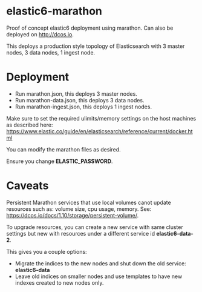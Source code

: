 # elastic6-marathon
Proof of concept elastic6 deployment using marathon. Can also be deployed on http://dcos.io.

This deploys a production style topology of Elasticsearch with 3 master nodes, 3 data nodes, 1 ingest node.

# Deployment
- Run marathon.json, this deploys 3 master nodes.
- Run marathon-data.json, this deploys 3 data nodes.
- Run marathon-ingest.json, this deploys 1 ingest nodes.

Make sure to set the required ulimits/memory settings on the host machines as described here: https://www.elastic.co/guide/en/elasticsearch/reference/current/docker.html

You can modify the marathon files as desired.

Ensure you change **ELASTIC_PASSWORD**.

# Caveats
Persistent Marathon services that use local volumes canot update resources such as: volume size, cpu usage, memory. See: https://dcos.io/docs/1.10/storage/persistent-volume/.

To upgrade resources, you can create a new service with same cluster settings but new with resources under a different service id  **elastic6-data-2**.

This gives you a couple options:

- Migrate the indices to the new nodes and shut down the old service: **elastic6-data**
- Leave old indices on smaller nodes and use templates to have new indexes created to new nodes only.
